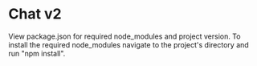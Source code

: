 # Chat v2

View package.json for required node_modules and project version. To install the required node_modules navigate to the project's directory and run "npm install".